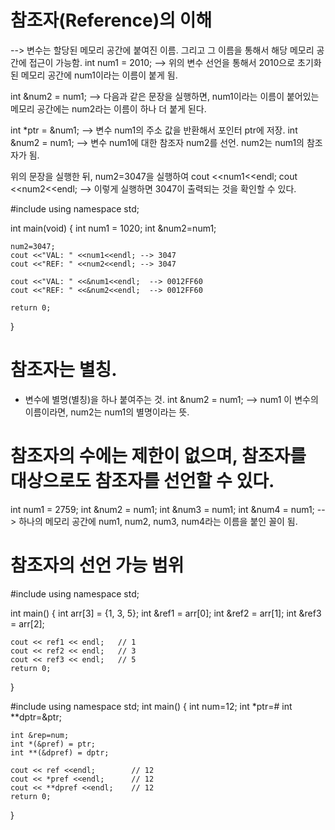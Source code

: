 # 참조자(Reference)의 이해
--> 변수는 할당된 메모리 공간에 붙여진 이름. 그리고 그 이름을 통해서 해당 메모리 공간에 접근이 가능함.
int num1 = 2010; --> 위의 변수 선언을 통해서 2010으로 초기화 된 메모리 공간에 num1이라는 이름이 붙게 됨.

int &num2 = num1; --> 다음과 같은 문장을 실행하면, num1이라는 이름이 붙어있는 메모리 공간에는 num2라는 이름이 하나 더 붙게 된다.

int *ptr = &num1; --> 변수 num1의 주소 값을 반환해서 포인터 ptr에 저장.
int &num2 = num1; --> 변수 num1에 대한 참조자 num2를 선언.  num2는 num1의 참조자가 됨.

위의 문장을 실행한 뒤, num2=3047을 실행하여
cout <<num1<<endl;
cout <<num2<<endl;  --> 이렇게 실행하면 3047이 출력되는 것을 확인할 수 있다.

#include <iostream>
using namespace std;

int main(void)
{
    int num1 = 1020;
    int &num2=num1;

    num2=3047;
    cout <<"VAL: " <<num1<<endl; --> 3047
    cout <<"REF: " <<num2<<endl; --> 3047

    cout <<"VAL: " <<&num1<<endl;  --> 0012FF60
    cout <<"REF: " <<&num2<<endl;  --> 0012FF60

    return 0;
}

# 참조자는 별칭.
- 변수에 별명(별칭)을 하나 붙여주는 것.
int &num2 = num1;
--> num1 이 변수의 이름이라면, num2는 num1의 별명이라는 뜻.

# 참조자의 수에는 제한이 없으며, 참조자를 대상으로도 참조자를 선언할 수 있다.
int num1 = 2759;
int &num2 = num1;
int &num3 = num1;
int &num4 = num1;
--> 하나의 메모리 공간에 num1, num2, num3, num4라는 이름을 붙인 꼴이 됨.

# 참조자의 선언 가능 범위

#include <iostream>
using namespace std;

int main()
{
    int arr[3] = {1, 3, 5};
    int &ref1 = arr[0];
    int &ref2 = arr[1];
    int &ref3 = arr[2];

    cout << ref1 << endl;   // 1
    cout << ref2 << endl;   // 3
    cout << ref3 << endl;   // 5
    return 0;
}

#include <iostream>
using namespace std;
int main()
{
    int num=12;
    int *ptr=&num;
    int **dptr=&ptr;

    int &rep=num;
    int *(&pref) = ptr;
    int **(&dpref) = dptr;

    cout << ref <<endl;        // 12
    cout << *pref <<endl;      // 12
    cout << **dpref <<endl;    // 12
    return 0;
}